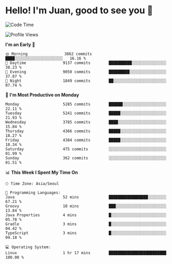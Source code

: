 # Hello! I'm Juan, good to see you 👋

<!--
**Y-k-Y/Y-k-Y** is a ✨ _special_ ✨ repository because its `README.md` (this file) appears on your GitHub profile.

Here are some ideas to get you started:

- 🔭 I’m currently working on ...
- 🌱 I’m currently learning ...
- 👯 I’m looking to collaborate on ...
- 🤔 I’m looking for help with ...
- 💬 Ask me about ...
- 📫 How to reach me: ...
- 😄 Pronouns: ...
- ⚡ Fun fact: ...
-->
<!--
![Profile views](https://gpvc.arturio.dev/Y-k-Y)

[![Omid Nikrah StackOverflow](https://github-readme-stackoverflow.vercel.app/?userID=9517076)](https://stackoverflow.com/users/9517076/i-have-10-fingers)
-->

<!--START_SECTION:waka-->
![Code Time](http://img.shields.io/badge/Code%20Time-1%2C848%20hrs%2029%20mins-blue)

![Profile Views](http://img.shields.io/badge/Profile%20Views-1-blue)

**I'm an Early 🐤** 

```text
🌞 Morning                3862 commits        ████░░░░░░░░░░░░░░░░░░░░░   16.16 % 
🌆 Daytime                9137 commits        ██████████░░░░░░░░░░░░░░░   38.23 % 
🌃 Evening                9050 commits        █████████░░░░░░░░░░░░░░░░   37.87 % 
🌙 Night                  1849 commits        ██░░░░░░░░░░░░░░░░░░░░░░░   07.74 % 
```
📅 **I'm Most Productive on Monday** 

```text
Monday                   5285 commits        ██████░░░░░░░░░░░░░░░░░░░   22.11 % 
Tuesday                  5241 commits        █████░░░░░░░░░░░░░░░░░░░░   21.93 % 
Wednesday                3785 commits        ████░░░░░░░░░░░░░░░░░░░░░   15.84 % 
Thursday                 4366 commits        █████░░░░░░░░░░░░░░░░░░░░   18.27 % 
Friday                   4384 commits        █████░░░░░░░░░░░░░░░░░░░░   18.34 % 
Saturday                 475 commits         ░░░░░░░░░░░░░░░░░░░░░░░░░   01.99 % 
Sunday                   362 commits         ░░░░░░░░░░░░░░░░░░░░░░░░░   01.51 % 
```


📊 **This Week I Spent My Time On** 

```text
🕑︎ Time Zone: Asia/Seoul

💬 Programming Languages: 
Java                     52 mins             █████████████████░░░░░░░░   67.21 % 
Groovy                   10 mins             ███░░░░░░░░░░░░░░░░░░░░░░   13.84 % 
Java Properties          4 mins              █░░░░░░░░░░░░░░░░░░░░░░░░   05.78 % 
Gradle                   3 mins              █░░░░░░░░░░░░░░░░░░░░░░░░   04.42 % 
TypeScript               3 mins              █░░░░░░░░░░░░░░░░░░░░░░░░   04.18 % 

💻 Operating System: 
Linux                    1 hr 17 mins        █████████████████████████   100.00 % 
```


<!--END_SECTION:waka-->
